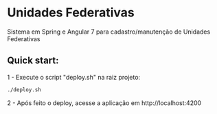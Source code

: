 # Unidades Federativas

Sistema em Spring e Angular 7 para cadastro/manutenção de Unidades Federativas

## Quick start:
1 - Execute o script "deploy.sh" na raiz projeto:

```sh
./deploy.sh
```

2 - Após feito o deploy, acesse a aplicação em http://localhost:4200
